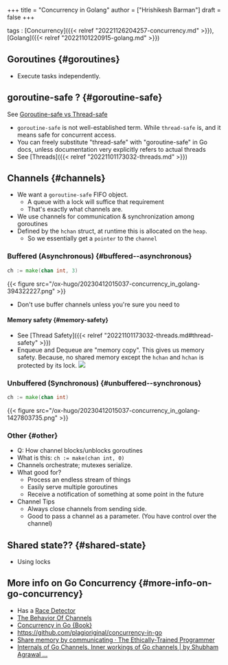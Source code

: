 +++
title = "Concurrency in Golang"
author = ["Hrishikesh Barman"]
draft = false
+++

tags
: [Concurrency]({{< relref "20221126204257-concurrency.md" >}}), [Golang]({{< relref "20221101220915-golang.md" >}})


## Goroutines {#goroutines}

-   Execute tasks independently.


## goroutine-safe ? {#goroutine-safe}

See [Goroutine-safe vs Thread-safe](https://groups.google.com/g/golang-nuts/c/ZA0IK1k6UVk)

-   `goroutine-safe` is not well-established term. While `thread-safe` is, and it means safe for concurrent access.
-   You can freely substitute "thread-safe" with "goroutine-safe" in Go docs, unless documentation very explicitly refers to actual threads
-   See [Threads]({{< relref "20221101173032-threads.md" >}})


## Channels {#channels}

-   We want a `goroutine-safe` FIFO object.
    -   A queue with a lock will suffice that requirement
    -   That's exactly what channels are.
-   We use channels for communication &amp; synchronization among goroutines
-   Defined by the `hchan` struct, at runtime this is allocated on the `heap`.
    -   So we essentially get a `pointer` to the `channel`


### Buffered (Asynchronous) {#buffered--asynchronous}

```go
ch := make(chan int, 3)
```

{{< figure src="/ox-hugo/20230412015037-concurrency_in_golang-394322227.png" >}}

-   Don't use buffer channels unless you're sure you need to


#### Memory safety {#memory-safety}

-   See [Thread Safety]({{< relref "20221101173032-threads.md#thread-safety" >}})
-   Enqueue and Dequeue are "memory copy". This gives us memory safety. Because, no shared memory except the `hchan` and `hchan` is protected by its lock.
    ![](/ox-hugo/20230412015037-concurrency_in_golang-507010490.png)


### Unbuffered (Synchronous) {#unbuffered--synchronous}

```go
ch := make(chan int)
```

{{< figure src="/ox-hugo/20230412015037-concurrency_in_golang-1427803735.png" >}}


### Other {#other}

-   Q: How channel blocks/unblocks goroutines
-   What is this: `ch := make(chan int, 0)`
-   Channels orchestrate; mutexes serialize.
-   What good for?
    -   Process an endless stream of things
    -   Easily serve multiple goroutines
    -   Receive a notification of something at some point in the future
-   Channel Tips
    -   Always close channels from sending side.
    -   Good to pass a channel as a parameter. (You have control over the channel)


## Shared state?? {#shared-state}

-   Using locks


## More info on Go Concurrency {#more-info-on-go-concurrency}

-   Has a [Race Detector](http://blog.golang.org/race-detector)
-   [The Behavior Of Channels](https://www.ardanlabs.com/blog/2017/10/the-behavior-of-channels.html)
-   [Concurrency in Go {Book}](https://www.oreilly.com/library/view/concurrency-in-go/9781491941294/)
-   <https://github.com/plagioriginal/concurrency-in-go>
-   [Share memory by communicating · The Ethically-Trained Programmer](https://blog.carlmjohnson.net/post/share-memory-by-communicating/)
-   [Internals of Go Channels. Inner workings of Go channels | by Shubham Agrawal ...](https://shubhagr.medium.com/internals-of-go-channels-cf5eb15858fc)
